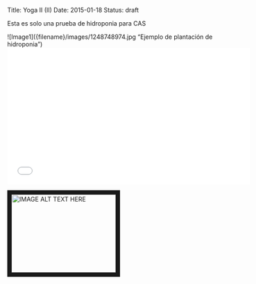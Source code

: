 Title: Yoga II (II)
Date: 2015-01-18
Status: draft

Esta es solo una prueba de hidroponia para CAS
<div style=”float: right”>
![Image1]({filename}/images/1248748974.jpg “Ejemplo de plantación de hidroponia”)
</div>


<iframe width="560" height="315" src="//www.youtube.com/embed/Ek0SgwWmF9w" frameborder="0" allowfullscreen></iframe>


<a href="http://www.youtube.com/watch?feature=player_embedded&v=YOUTUBE_VIDEO_ID_HERE
" target="_blank"><img src="http://img.youtube.com/vi/YOUTUBE_VIDEO_ID_HERE/0.jpg" 
alt="IMAGE ALT TEXT HERE" width="240" height="180" border="10" /></a>
